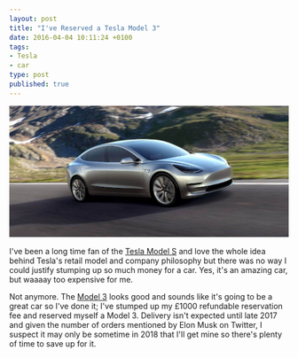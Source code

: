 ```yaml
---
layout: post
title: "I've Reserved a Tesla Model 3"
date: 2016-04-04 10:11:24 +0100
tags:
- Tesla
- car
type: post
published: true
---
```


<img src="/assets/tesla-model3.jpg" alt="Tesla Model 3" width="640" />

I've been a long time fan of the [Tesla Model S](https://www.teslamotors.com/en_GB/models?redirect=no) and love the whole idea behind Tesla's retail model and company philosophy but there was no way I could justify stumping up so much money for a car.  Yes, it's an amazing car, but waaaay too expensive for me.

Not anymore.  The [Model 3](https://www.teslamotors.com/en_GB/model3) looks good and sounds like it's going to be a great car so I've done it; I've stumped up my £1000 refundable reservation fee and reserved myself a Model 3.  Delivery isn't expected until late 2017 and given the number of orders mentioned by Elon Musk on Twitter, I suspect it may only be sometime in 2018 that I'll get mine so there's plenty of time to save up for it.
